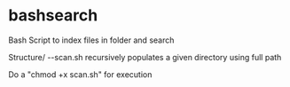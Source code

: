 bashsearch
==========

Bash Script to index files in folder and search

Structure/
--scan.sh recursively populates a given directory using full path

Do a "chmod +x scan.sh" for execution
